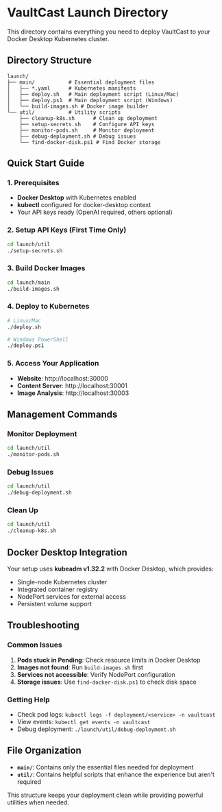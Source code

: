 # VaultCast Launch Directory

This directory contains everything you need to deploy VaultCast to your Docker Desktop Kubernetes cluster.

## Directory Structure

```
launch/
├── main/           # Essential deployment files
│   ├── *.yaml      # Kubernetes manifests
│   ├── deploy.sh   # Main deployment script (Linux/Mac)
│   ├── deploy.ps1  # Main deployment script (Windows)
│   └── build-images.sh # Docker image builder
└── util/           # Utility scripts
    ├── cleanup-k8s.sh      # Clean up deployment
    ├── setup-secrets.sh    # Configure API keys
    ├── monitor-pods.sh     # Monitor deployment
    ├── debug-deployment.sh # Debug issues
    └── find-docker-disk.ps1 # Find Docker storage
```

## Quick Start Guide

### 1. Prerequisites

- **Docker Desktop** with Kubernetes enabled
- **kubectl** configured for docker-desktop context
- Your API keys ready (OpenAI required, others optional)

### 2. Setup API Keys (First Time Only)

```bash
cd launch/util
./setup-secrets.sh
```

### 3. Build Docker Images

```bash
cd launch/main
./build-images.sh
```

### 4. Deploy to Kubernetes

```bash
# Linux/Mac
./deploy.sh

# Windows PowerShell
./deploy.ps1
```

### 5. Access Your Application

- **Website**: http://localhost:30000
- **Content Server**: http://localhost:30001
- **Image Analysis**: http://localhost:30003

## Management Commands

### Monitor Deployment

```bash
cd launch/util
./monitor-pods.sh
```

### Debug Issues

```bash
cd launch/util
./debug-deployment.sh
```

### Clean Up

```bash
cd launch/util
./cleanup-k8s.sh
```

## Docker Desktop Integration

Your setup uses **kubeadm v1.32.2** with Docker Desktop, which provides:

- Single-node Kubernetes cluster
- Integrated container registry
- NodePort services for external access
- Persistent volume support

## Troubleshooting

### Common Issues

1. **Pods stuck in Pending**: Check resource limits in Docker Desktop
2. **Images not found**: Run `build-images.sh` first
3. **Services not accessible**: Verify NodePort configuration
4. **Storage issues**: Use `find-docker-disk.ps1` to check disk space

### Getting Help

- Check pod logs: `kubectl logs -f deployment/<service> -n vaultcast`
- View events: `kubectl get events -n vaultcast`
- Debug deployment: `./launch/util/debug-deployment.sh`

## File Organization

- **`main/`**: Contains only the essential files needed for deployment
- **`util/`**: Contains helpful scripts that enhance the experience but aren't required

This structure keeps your deployment clean while providing powerful utilities when needed.
